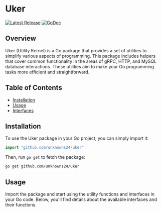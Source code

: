 # Uker

[![Latest Release](https://img.shields.io/github/release/unknowns24/uker.svg)](https://github.com/unknowns24/uker/releases)
[![GoDoc](https://godoc.org/github.com/golang/gddo?status.svg)](https://godoc.org/github.com/unknowns24/uker)

## Overview

Uker (Utility Kernel) is a Go package that provides a set of utilities to simplify various aspects of programming. This package includes helpers that cover common functionality in the areas of gRPC, HTTP, and MySQL database interactions. These utilities aim to make your Go programming tasks more efficient and straightforward.

## Table of Contents

-   [Installation](#installation)
-   [Usage](#usage)
-   [Interfaces](#interfaces)

## Installation

To use the Uker package in your Go project, you can simply import it:

```go
import "github.com/unknowns24/uker"
```

Then, run `go get` to fetch the package:

```bash
go get github.com/unknowns24/uker
```

## Usage

Import the package and start using the utility functions and interfaces in your Go code. Below, you'll find details about the available interfaces and their functions.
